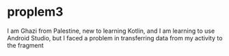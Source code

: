 # proplem3
I am Ghazi from Palestine, new to learning Kotlin, and I am learning to use Android Studio, but I faced a problem in transferring data from my activity to the fragment
